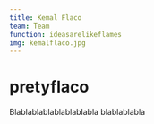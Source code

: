 ```yaml
---
title: Kemal Flaco
team: Team
function: ideasarelikeflames
img: kemalflaco.jpg
---
```


# pretyflaco
 
Blablablablablablablabla
blablablabla
